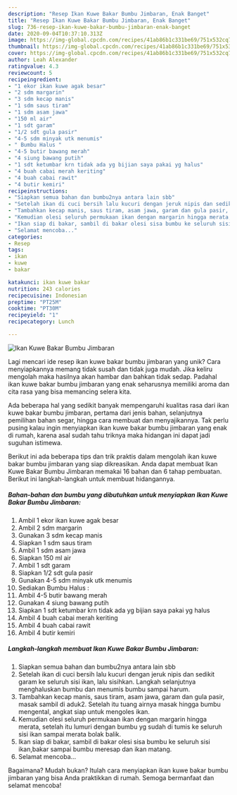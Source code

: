 ```yaml
---
description: "Resep Ikan Kuwe Bakar Bumbu Jimbaran, Enak Banget"
title: "Resep Ikan Kuwe Bakar Bumbu Jimbaran, Enak Banget"
slug: 736-resep-ikan-kuwe-bakar-bumbu-jimbaran-enak-banget
date: 2020-09-04T10:37:10.313Z
image: https://img-global.cpcdn.com/recipes/41ab86b1c331be69/751x532cq70/ikan-kuwe-bakar-bumbu-jimbaran-foto-resep-utama.jpg
thumbnail: https://img-global.cpcdn.com/recipes/41ab86b1c331be69/751x532cq70/ikan-kuwe-bakar-bumbu-jimbaran-foto-resep-utama.jpg
cover: https://img-global.cpcdn.com/recipes/41ab86b1c331be69/751x532cq70/ikan-kuwe-bakar-bumbu-jimbaran-foto-resep-utama.jpg
author: Leah Alexander
ratingvalue: 4.3
reviewcount: 5
recipeingredient:
- "1 ekor ikan kuwe agak besar"
- "2 sdm margarin"
- "3 sdm kecap manis"
- "1 sdm saus tiram"
- "1 sdm asam jawa"
- "150 ml air"
- "1 sdt garam"
- "1/2 sdt gula pasir"
- "4-5 sdm minyak utk menumis"
- " Bumbu Halus "
- "4-5 butir bawang merah"
- "4 siung bawang putih"
- "1 sdt ketumbar krn tidak ada yg bijian saya pakai yg halus"
- "4 buah cabai merah keriting"
- "4 buah cabai rawit"
- "4 butir kemiri"
recipeinstructions:
- "Siapkan semua bahan dan bumbu2nya antara lain sbb"
- "Setelah ikan di cuci bersih lalu kucuri dengan jeruk nipis dan sedikit garam ke seluruh sisi ikan, lalu sisihkan. Langkah selanjutnya menghaluskan bumbu dan menumis bumbu sampai harum."
- "Tambahkan kecap manis, saus tiram, asam jawa, garam dan gula pasir, masak sambil di aduk2. Setelah itu tuang airnya masak hingga bumbu mengental, angkat siap untuk mengoles ikan."
- "Kemudian olesi seluruh permukaan ikan dengan margarin hingga merata, setelah itu lumuri dengan bumbu yg sudah di tumis ke seluruh sisi ikan sampai merata bolak balik."
- "Ikan siap di bakar, sambil di bakar olesi sisa bumbu ke seluruh sisi ikan,bakar sampai bumbu meresap dan ikan matang."
- "Selamat mencoba..."
categories:
- Resep
tags:
- ikan
- kuwe
- bakar

katakunci: ikan kuwe bakar 
nutrition: 243 calories
recipecuisine: Indonesian
preptime: "PT25M"
cooktime: "PT30M"
recipeyield: "1"
recipecategory: Lunch

---
```



![Ikan Kuwe Bakar Bumbu Jimbaran](https://img-global.cpcdn.com/recipes/41ab86b1c331be69/751x532cq70/ikan-kuwe-bakar-bumbu-jimbaran-foto-resep-utama.jpg)

Lagi mencari ide resep ikan kuwe bakar bumbu jimbaran yang unik? Cara menyiapkannya memang tidak susah dan tidak juga mudah. Jika keliru mengolah maka hasilnya akan hambar dan bahkan tidak sedap. Padahal ikan kuwe bakar bumbu jimbaran yang enak seharusnya memiliki aroma dan cita rasa yang bisa memancing selera kita.

Ada beberapa hal yang sedikit banyak mempengaruhi kualitas rasa dari ikan kuwe bakar bumbu jimbaran, pertama dari jenis bahan, selanjutnya pemilihan bahan segar, hingga cara membuat dan menyajikannya. Tak perlu pusing kalau ingin menyiapkan ikan kuwe bakar bumbu jimbaran yang enak di rumah, karena asal sudah tahu triknya maka hidangan ini dapat jadi suguhan istimewa.




Berikut ini ada beberapa tips dan trik praktis dalam mengolah ikan kuwe bakar bumbu jimbaran yang siap dikreasikan. Anda dapat membuat Ikan Kuwe Bakar Bumbu Jimbaran memakai 16 bahan dan 6 tahap pembuatan. Berikut ini langkah-langkah untuk membuat hidangannya.

<!--inarticleads1-->

##### Bahan-bahan dan bumbu yang dibutuhkan untuk menyiapkan Ikan Kuwe Bakar Bumbu Jimbaran:

1. Ambil 1 ekor ikan kuwe agak besar
1. Ambil 2 sdm margarin
1. Gunakan 3 sdm kecap manis
1. Siapkan 1 sdm saus tiram
1. Ambil 1 sdm asam jawa
1. Siapkan 150 ml air
1. Ambil 1 sdt garam
1. Siapkan 1/2 sdt gula pasir
1. Gunakan 4-5 sdm minyak utk menumis
1. Sediakan  Bumbu Halus :
1. Ambil 4-5 butir bawang merah
1. Gunakan 4 siung bawang putih
1. Siapkan 1 sdt ketumbar krn tidak ada yg bijian saya pakai yg halus
1. Ambil 4 buah cabai merah keriting
1. Ambil 4 buah cabai rawit
1. Ambil 4 butir kemiri




<!--inarticleads2-->

##### Langkah-langkah membuat Ikan Kuwe Bakar Bumbu Jimbaran:

1. Siapkan semua bahan dan bumbu2nya antara lain sbb
1. Setelah ikan di cuci bersih lalu kucuri dengan jeruk nipis dan sedikit garam ke seluruh sisi ikan, lalu sisihkan. Langkah selanjutnya menghaluskan bumbu dan menumis bumbu sampai harum.
1. Tambahkan kecap manis, saus tiram, asam jawa, garam dan gula pasir, masak sambil di aduk2. Setelah itu tuang airnya masak hingga bumbu mengental, angkat siap untuk mengoles ikan.
1. Kemudian olesi seluruh permukaan ikan dengan margarin hingga merata, setelah itu lumuri dengan bumbu yg sudah di tumis ke seluruh sisi ikan sampai merata bolak balik.
1. Ikan siap di bakar, sambil di bakar olesi sisa bumbu ke seluruh sisi ikan,bakar sampai bumbu meresap dan ikan matang.
1. Selamat mencoba...




Bagaimana? Mudah bukan? Itulah cara menyiapkan ikan kuwe bakar bumbu jimbaran yang bisa Anda praktikkan di rumah. Semoga bermanfaat dan selamat mencoba!
